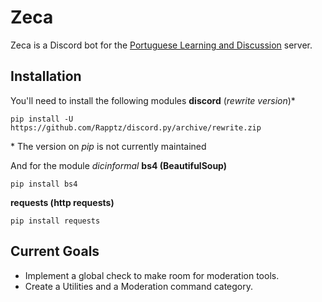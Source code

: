 # Zeca
Zeca is a Discord bot for the [Portuguese Learning and Discussion](https://discord.gg/xMwmBZe) server.

## Installation

You'll need to install the following modules
**discord** (*rewrite version*)\*

```pip install -U https://github.com/Rapptz/discord.py/archive/rewrite.zip```

\* The version on *pip* is not currently maintained

And for the module *dicinformal*
**bs4 (BeautifulSoup)**

```pip install bs4```

**requests (http requests)**

```pip install requests```

## Current Goals

 - Implement a global check to make room for moderation tools.
 - Create a Utilities and a Moderation command category.
